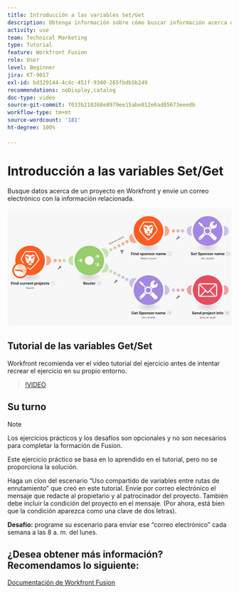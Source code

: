 ```yaml
---
title: Introducción a las variables Set/Get
description: Obtenga información sobre cómo buscar información acerca de un proyecto en Workfront y enviar un correo electrónico con información relacionada en  [!DNL Adobe Workfront Fusion].
activity: use
team: Technical Marketing
type: Tutorial
feature: Workfront Fusion
role: User
level: Beginner
jira: KT-9017
exl-id: bd329144-4c4c-451f-9340-265fbdb5b249
recommendations: noDisplay,catalog
doc-type: video
source-git-commit: f033b210268e8979ee15abe812e6ad85673eeedb
workflow-type: tm+mt
source-wordcount: '181'
ht-degree: 100%

---
```


# Introducción a las variables Set/Get

Busque datos acerca de un proyecto en Workfront y envíe un correo electrónico con la información relacionada.

![Una imagen del escenario de Fusion](assets/universal-connectors-and-routing-8.png)

## Tutorial de las variables Get/Set

Workfront recomienda ver el vídeo tutorial del ejercicio antes de intentar recrear el ejercicio en su propio entorno.

>[!VIDEO](https://video.tv.adobe.com/v/335276/?quality=12&learn=on)


## Su turno

>[!NOTE]
>
>Los ejercicios prácticos y los desafíos son opcionales y no son necesarios para completar la formación de Fusion.

Este ejercicio práctico se basa en lo aprendido en el tutorial, pero no se proporciona la solución.

Haga un clon del escenario “Uso compartido de variables entre rutas de enrutamiento” que creó en este tutorial. Envíe por correo electrónico el mensaje que redacte al propietario y al patrocinador del proyecto. También debe incluir la condición del proyecto en el mensaje. (Por ahora, está bien que la condición aparezca como una clave de dos letras).

**Desafío:** programe su escenario para enviar ese “correo electrónico” cada semana a las 8 a. m. del lunes.

## ¿Desea obtener más información? Recomendamos lo siguiente:

[Documentación de Workfront Fusion](https://experienceleague.adobe.com/docs/workfront/using/adobe-workfront-fusion/workfront-fusion-2.html?lang=es)
